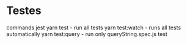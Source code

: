 # Testes
commands jest
yarn test - run all tests
yarn test:watch - runs all tests automatically
yarn test:query - run only queryString.spec.js test

